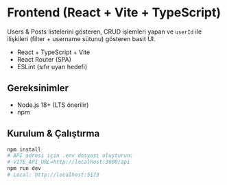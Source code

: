 # Frontend (React + Vite + TypeScript)

Users & Posts listelerini gösteren, CRUD işlemleri yapan ve `userId` ile ilişkileri (filter + username sütunu) gösteren basit UI.

- React + TypeScript + Vite
- React Router (SPA)
- ESLint (sıfır uyarı hedefi)

## Gereksinimler
- Node.js 18+ (LTS önerilir)
- npm

## Kurulum & Çalıştırma
```bash
npm install
# API adresi için .env dosyası oluşturun:
# VITE_API_URL=http://localhost:3000/api
npm run dev
# Local: http://localhost:5173
